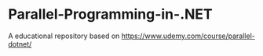 # Parallel-Programming-in-.NET
A educational repository based on https://www.udemy.com/course/parallel-dotnet/
